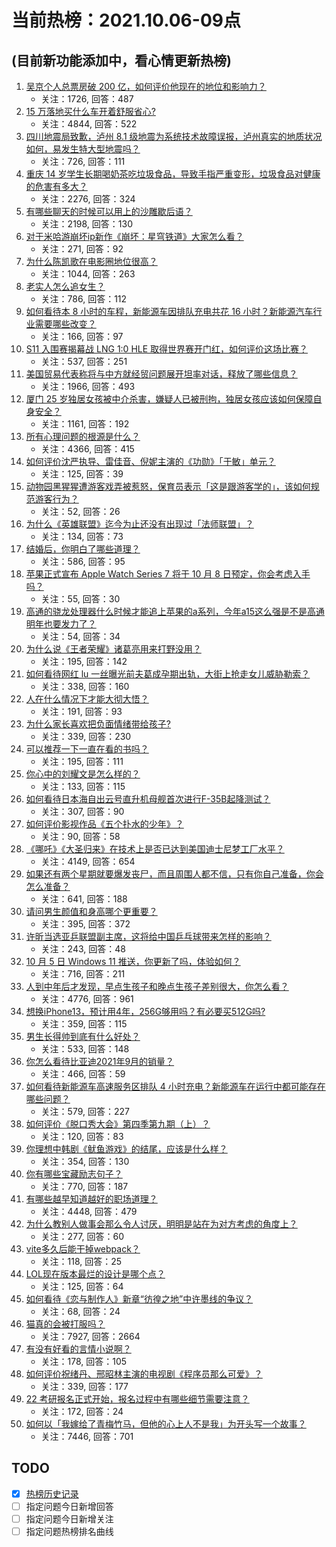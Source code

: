 # 当前热榜：2021.10.06-09点
## (目前新功能添加中，看心情更新热榜)
1. [吴京个人总票房破 200 亿，如何评价他现在的地位和影响力？](https://www.zhihu.com/question/486474365)
    * 关注：1726, 回答：487
2. [15 万落地买什么车开着舒服省心?](https://www.zhihu.com/question/441839447)
    * 关注：4844, 回答：522
3. [四川地震局致歉，泸州 8.1 级地震为系统技术故障误报，泸州真实的地质状况如何，易发生特大型地震吗？](https://www.zhihu.com/question/490787981)
    * 关注：726, 回答：111
4. [重庆 14 岁学生长期喝奶茶吃垃圾食品，导致手指严重变形，垃圾食品对健康的危害有多大？](https://www.zhihu.com/question/490690527)
    * 关注：2276, 回答：324
5. [有哪些聊天的时候可以用上的沙雕歇后语？](https://www.zhihu.com/question/483196057)
    * 关注：2198, 回答：130
6. [对于米哈游崩坏ip新作《崩坏：星穹铁道》大家怎么看？](https://www.zhihu.com/question/490766142)
    * 关注：271, 回答：92
7. [为什么陈凯歌在电影圈地位很高？](https://www.zhihu.com/question/268516908)
    * 关注：1044, 回答：263
8. [老实人怎么追女生？](https://www.zhihu.com/question/489792443)
    * 关注：786, 回答：112
9. [如何看待本 8 小时的车程，新能源车因排队充电共花 16 小时？新能源汽车行业需要哪些改变？](https://www.zhihu.com/question/490668989)
    * 关注：166, 回答：97
10. [S11 入围赛揭幕战 LNG 1:0 HLE 取得世界赛开门红，如何评价这场比赛？](https://www.zhihu.com/question/490750864)
    * 关注：537, 回答：251
11. [美国贸易代表称将与中方就经贸问题展开坦率对话，释放了哪些信息？](https://www.zhihu.com/question/490689044)
    * 关注：1966, 回答：493
12. [厦门 25 岁独居女孩被中介杀害，嫌疑人已被刑拘，独居女孩应该如何保障自身安全？](https://www.zhihu.com/question/490734182)
    * 关注：1161, 回答：192
13. [所有心理问题的根源是什么？](https://www.zhihu.com/question/28897344)
    * 关注：4366, 回答：415
14. [如何评价沈严执导、雷佳音、倪妮主演的《功勋》「于敏」单元？](https://www.zhihu.com/question/489812243)
    * 关注：125, 回答：39
15. [动物园黑猩猩遭游客戏弄被惹怒，保育员表示「这是跟游客学的」，该如何规范游客行为？](https://www.zhihu.com/question/490534169)
    * 关注：52, 回答：26
16. [为什么《英雄联盟》迄今为止还没有出现过「法师联盟」？](https://www.zhihu.com/question/487120401)
    * 关注：134, 回答：73
17. [结婚后，你明白了哪些道理？](https://www.zhihu.com/question/420838577)
    * 关注：586, 回答：95
18. [苹果正式宣布 Apple Watch Series 7 将于 10 月 8 日预定，你会考虑入手吗？](https://www.zhihu.com/question/490660570)
    * 关注：55, 回答：30
19. [高通的骁龙处理器什么时候才能追上苹果的a系列，今年a15这么强是不是高通明年也要发力了？](https://www.zhihu.com/question/488600218)
    * 关注：54, 回答：34
20. [为什么说《王者荣耀》诸葛亮用来打野没用？](https://www.zhihu.com/question/475488400)
    * 关注：195, 回答：142
21. [如何看待网红 lu 一丝曝光前夫葛成孕期出轨，大街上抢走女儿威胁勒索？](https://www.zhihu.com/question/490493063)
    * 关注：338, 回答：160
22. [人在什么情况下才能大彻大悟？](https://www.zhihu.com/question/474123071)
    * 关注：191, 回答：93
23. [为什么家长喜欢把负面情绪带给孩子?](https://www.zhihu.com/question/488633580)
    * 关注：339, 回答：230
24. [可以推荐一下一直在看的书吗？](https://www.zhihu.com/question/479359284)
    * 关注：195, 回答：111
25. [你心中的刘耀文是怎么样的？](https://www.zhihu.com/question/490312052)
    * 关注：133, 回答：115
26. [如何看待日本海自出云号直升机母舰首次进行F-35B起降测试？](https://www.zhihu.com/question/490692520)
    * 关注：307, 回答：90
27. [如何评价影视作品《五个扑水的少年》？](https://www.zhihu.com/question/475558897)
    * 关注：90, 回答：58
28. [《哪吒》《大圣归来》在技术上是否已达到美国迪士尼梦工厂水平？](https://www.zhihu.com/question/389058916)
    * 关注：4149, 回答：654
29. [如果还有两个星期就要爆发丧尸，而且周围人都不信，只有你自己准备，你会怎么准备？](https://www.zhihu.com/question/408293580)
    * 关注：641, 回答：188
30. [请问男生颜值和身高哪个更重要？](https://www.zhihu.com/question/477976718)
    * 关注：395, 回答：372
31. [许昕当选亚乒联盟副主席，这将给中国乒乓球带来怎样的影响？](https://www.zhihu.com/question/490459641)
    * 关注：243, 回答：48
32. [10 月 5 日 Windows 11 推送，你更新了吗，体验如何？](https://www.zhihu.com/question/490698024)
    * 关注：716, 回答：211
33. [人到中年后才发现，早点生孩子和晚点生孩子差别很大，你怎么看？](https://www.zhihu.com/question/487446731)
    * 关注：4776, 回答：961
34. [想换iPhone13，预计用4年，256G够用吗？有必要买512G吗?](https://www.zhihu.com/question/486958475)
    * 关注：359, 回答：115
35. [男生长得帅到底有什么好处？](https://www.zhihu.com/question/487303022)
    * 关注：533, 回答：148
36. [你怎么看待比亚迪2021年9月的销量？](https://www.zhihu.com/question/490463116)
    * 关注：466, 回答：59
37. [如何看待新能源车高速服务区排队 4 小时充电？新能源车在运行中都可能存在哪些问题？](https://www.zhihu.com/question/490681787)
    * 关注：579, 回答：227
38. [如何评价《脱口秀大会》第四季第九期（上）？](https://www.zhihu.com/question/478597396)
    * 关注：120, 回答：83
39. [你理想中韩剧《鱿鱼游戏》的结尾，应该是什么样？](https://www.zhihu.com/question/489707481)
    * 关注：354, 回答：130
40. [你有哪些宝藏励志句子？](https://www.zhihu.com/question/481012320)
    * 关注：770, 回答：187
41. [有哪些越早知道越好的职场道理？](https://www.zhihu.com/question/440192492)
    * 关注：4448, 回答：479
42. [为什么教别人做事会那么令人讨厌，明明是站在为对方考虑的角度上？](https://www.zhihu.com/question/489795112)
    * 关注：277, 回答：60
43. [vite多久后能干掉webpack？](https://www.zhihu.com/question/477139054)
    * 关注：118, 回答：25
44. [LOL现在版本最烂的设计是哪个点？](https://www.zhihu.com/question/481821430)
    * 关注：125, 回答：64
45. [如何看待《恋与制作人》新章“彷徨之地”中许墨线的争议？](https://www.zhihu.com/question/490167941)
    * 关注：68, 回答：24
46. [猫真的会被打服吗？](https://www.zhihu.com/question/348013324)
    * 关注：7927, 回答：2664
47. [有没有好看的言情小说啊？](https://www.zhihu.com/question/482733530)
    * 关注：178, 回答：105
48. [如何评价祝绪丹、邢昭林主演的电视剧《程序员那么可爱》？](https://www.zhihu.com/question/486068728)
    * 关注：339, 回答：177
49. [22 考研报名正式开始，报名过程中有哪些细节需要注意？](https://www.zhihu.com/question/490695018)
    * 关注：172, 回答：24
50. [如何以「我嫁给了青梅竹马，但他的心上人不是我」为开头写一个故事？](https://www.zhihu.com/question/404865038)
    * 关注：7446, 回答：701
## TODO
* [x] [热榜历史记录](hot_history/AllHot.md)
* [ ] 指定问题今日新增回答
* [ ] 指定问题今日新增关注
* [ ] 指定问题热榜排名曲线
